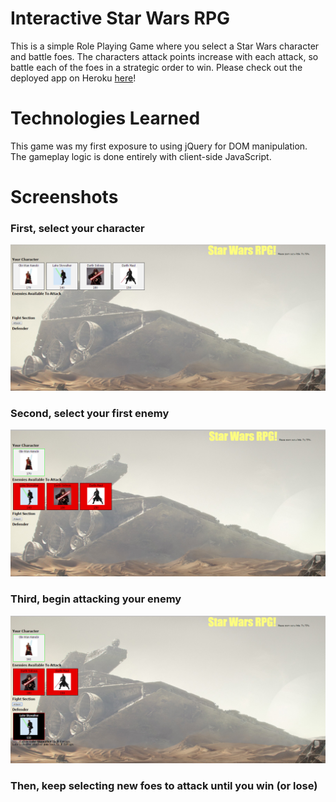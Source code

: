 # Interactive Star Wars RPG
This is a simple Role Playing Game where you select a Star Wars character and battle foes.
The characters attack points increase with each attack, so battle each of the foes in a strategic order to win.
Please check out the deployed app on Heroku [here](https://simple-star-wars-rpg.herokuapp.com/)!


# Technologies Learned
This game was my first exposure to using jQuery for DOM manipulation.
The gameplay logic is done entirely with client-side JavaScript.


# Screenshots

### First, select your character
![Select Character](/screenshots/select-character.png)

### Second, select your first enemy
![Select Foe](/screenshots/select-enemy.png)

### Third, begin attacking your enemy
![Attack](/screenshots/attack.png)

### Then, keep selecting new foes to attack until you win (or lose)
